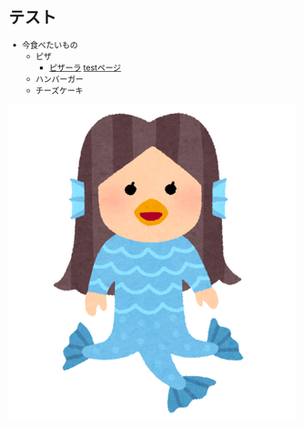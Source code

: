 # テスト 

- 今食べたいもの
  - ピザ
    - [ピザーラ](https://www.pizza-la.co.jp/)
    [testページ](./test.html) 
  - ハンバーガー
  - チーズケーキ
 
![アマビエです](./amabie.png  "アマビエ") 
